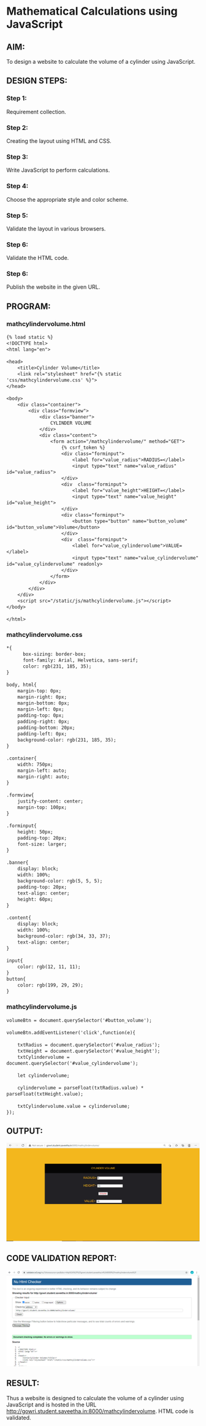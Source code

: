 # Mathematical Calculations using JavaScript
## AIM:
To design a website to calculate the  volume of a cylinder using JavaScript.

## DESIGN STEPS:
### Step 1: 
Requirement collection.
### Step 2:
Creating the layout using HTML and CSS.
### Step 3:
Write JavaScript to perform calculations.
### Step 4:
Choose the appropriate style and color scheme.
### Step 5:
Validate the layout in various browsers.
### Step 6:
Validate the HTML code.
### Step 6:
Publish the website in the given URL.


## PROGRAM:

### mathcylindervolume.html
```
{% load static %}
<!DOCTYPE html>
<html lang="en">

<head>
    <title>Cylinder Volume</title>
    <link rel="stylesheet" href="{% static 'css/mathcylindervolume.css' %}">
</head>

<body>
    <div class="container">
        <div class="formview">
            <div class="banner">
                CYLINDER VOLUME
            </div>
            <div class="content">
                <form action="/mathcylindervolume/" method="GET">
                    {% csrf_token %}
                    <div class="forminput">
                        <label for="value_radius">RADIUS=</label>
                        <input type="text" name="value_radius" id="value_radius">
                    </div>
                    <div  class="forminput">
                        <label for="value_height">HEIGHT=</label>
                        <input type="text" name="value_height" id="value_height">
                    </div>                    
                    <div class="forminput">
                        <button type="button" name="button_volume" id="button_volume">Volume</button>
                    </div>
                    <div  class="forminput">
                        <label for="value_cylindervolume">VALUE=</label>
                        <input type="text" name="value_cylindervolume" id="value_cylindervolume" readonly>
                    </div>  
                </form>
            </div>
        </div>
    </div>
    <script src="/static/js/mathcylindervolume.js"></script>
</body>

</html>
```
### mathcylindervolume.css
```
*{
      box-sizing: border-box;
      font-family: Arial, Helvetica, sans-serif;
      color: rgb(231, 185, 35);
}

body, html{
    margin-top: 0px;
    margin-right: 0px;
    margin-bottom: 0px;
    margin-left: 0px;
    padding-top: 0px;
    padding-right: 0px;
    padding-bottom: 20px;
    padding-left: 0px;
    background-color: rgb(231, 185, 35);
}

.container{
    width: 750px;
    margin-left: auto;
    margin-right: auto;
}

.formview{
    justify-content: center;
    margin-top: 100px; 
}

.forminput{
    height: 50px;
    padding-top: 20px;
    font-size: larger;
}

.banner{
    display: block;
    width: 100%;
    background-color: rgb(5, 5, 5);
    padding-top: 20px;
    text-align: center;
    height: 60px;
}

.content{
    display: block;
    width: 100%;
    background-color: rgb(34, 33, 37);
    text-align: center;
}

input{
    color: rgb(12, 11, 11);
}
button{
    color: rgb(199, 29, 29);
}
```

### mathcylindervolume.js
```
volumeBtn = document.querySelector('#button_volume');

volumeBtn.addEventListener('click',function(e){
    
    txtRadius = document.querySelector('#value_radius');
    txtHeight = document.querySelector('#value_height');
    txtCylindervolume = document.querySelector('#value_cylindervolume');

    let cylindervolume;

    cylindervolume = parseFloat(txtRadius.value) * parseFloat(txtHeight.value);

    txtCylindervolume.value = cylindervolume;
});
```

## OUTPUT:
![output](./static/img/output.png)

## CODE VALIDATION REPORT:
![output](./static/img/val.png)



## RESULT:
 Thus a website is designed to calculate the  volume of a cylinder using JavaScript and is hosted in the URL http://gowri.student.saveetha.in:8000/mathcylindervolume. HTML code is validated.